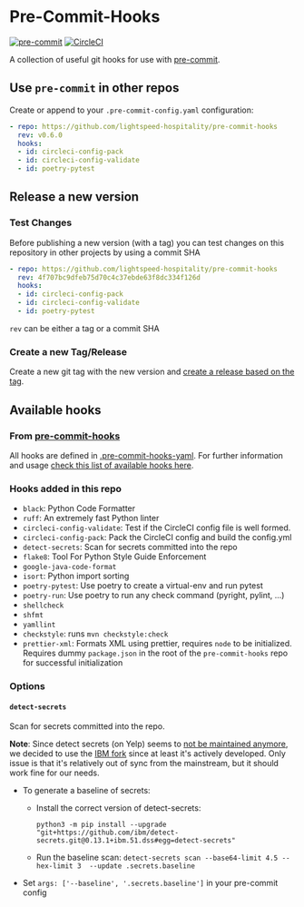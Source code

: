 # Pre-Commit-Hooks

[![pre-commit](https://img.shields.io/badge/pre--commit-enabled-brightgreen?logo=pre-commit&logoColor=white)](https://github.com/pre-commit/pre-commit)
[![CircleCI](https://circleci.com/gh/lightspeed-hospitality/pre-commit-hooks.svg?style=svg&circle-token=ad9a82293e27bd8777c3e8b3f81ddbdb95b217f3)](https://circleci.com/gh/lightspeed-hospitality/pre-commit-hooks)

A collection of useful git hooks for use with [pre-commit](https://pre-commit.com/).

## Use `pre-commit` in other repos

Create or append to your `.pre-commit-config.yaml` configuration:

```yaml
- repo: https://github.com/lightspeed-hospitality/pre-commit-hooks
  rev: v0.6.0
  hooks:
  - id: circleci-config-pack
  - id: circleci-config-validate
  - id: poetry-pytest
```

## Release a new version

### Test Changes

Before publishing a new version (with a tag) you can test changes on this repository in other projects by using a commit SHA

```yaml
- repo: https://github.com/lightspeed-hospitality/pre-commit-hooks
  rev: 4f707bc9dfeb75d70c4c37ebde63f8dc334f126d
  hooks:
  - id: circleci-config-pack
  - id: circleci-config-validate
  - id: poetry-pytest
```

`rev` can be either a tag or a commit SHA

### Create a new Tag/Release

Create a new git tag with the new version and [create a release based on the tag](https://github.com/lightspeed-hospitality/pre-commit-hooks/releases/new).

## Available hooks

### From [pre-commit-hooks](https://github.com/pre-commit/pre-commit-hooks/tree/v4.1.0#hooks-available)

All hooks are defined in [.pre-commit-hooks-yaml](.pre-commit-hooks-yaml). For further information and usage [check this list of available hooks here](https://github.com/pre-commit/pre-commit-hooks/tree/v4.1.0#hooks-available).

### Hooks added in this repo

- `black`: Python Code Formatter
- `ruff`: An extremely fast Python linter
- `circleci-config-validate`: Test if the CircleCI config file is well formed.
- `circleci-config-pack`: Pack the CircleCI config and build the config.yml
- `detect-secrets`: Scan for secrets committed into the repo
- `flake8`: Tool For Python Style Guide Enforcement
- `google-java-code-format`
- `isort`: Python import sorting
- `poetry-pytest`: Use poetry to create a virtual-env and run pytest
- `poetry-run`: Use poetry to run any check command (pyright, pylint, ...)
- `shellcheck`
- `shfmt`
- `yamllint`
- `checkstyle`: runs `mvn checkstyle:check`
- `prettier-xml`: Formats XML using prettier, requires `node` to be initialized. Requires dummy `package.json` in the root of the `pre-commit-hooks` repo for successful initialization

### Options

#### `detect-secrets`

Scan for secrets committed into the repo.

**Note**: Since detect secrets (on Yelp) seems to [not be maintained anymore](https://github.com/Yelp/detect-secrets/issues/473),
we decided to use the [IBM fork](https://github.com/IBM/detect-secrets) since at least it's actively developed. Only issue is that it's
relatively out of sync from the mainstream, but it should work fine for our needs.

- To generate a baseline of secrets:
  - Install the correct version of detect-secrets:

      ```console
      python3 -m pip install --upgrade "git+https://github.com/ibm/detect-secrets.git@0.13.1+ibm.51.dss#egg=detect-secrets"
      ```

  - Run the baseline scan: `detect-secrets scan --base64-limit 4.5 --hex-limit 3  --update .secrets.baseline`
- Set `args: ['--baseline', '.secrets.baseline']` in your pre-commit config
